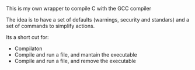 This is my own wrapper to compile C with the GCC compiler

The idea is to have a set of defaults (warnings, security and standars)
and a set of commands to simplify actions.

Its a short cut for:
* Compilaton
* Compile and run a file, and mantain the executable
* Compile and run a file, and remove the executable

